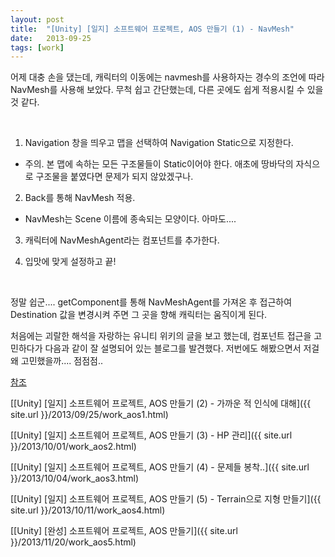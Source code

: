 ```yaml
---
layout: post
title:  "[Unity] [일지] 소프트웨어 프로젝트, AOS 만들기 (1) - NavMesh"
date:   2013-09-25
tags: [work]
---
```


  어제 대충 손을 댔는데, 캐릭터의 이동에는 navmesh를 사용하자는 경수의 조언에 따라 NavMesh를 사용해 보았다. 무척 쉽고 간단했는데, 다른 곳에도 쉽게 적용시킬 수 있을 것 같다. 

<br/>

1. Navigation 창을 띄우고 맵을 선택하여 Navigation Static으로 지정한다. 
  - 주의. 본 맵에 속하는 모든 구조물들이 Static이어야 한다. 애초에 땅바닥의 자식으로 구조물을 붙였다면 문제가 되지 않았겠구나. 

2. Back를 통해 NavMesh 적용. 
  - NavMesh는 Scene 이름에 종속되는 모양이다. 아마도.... 

3. 캐릭터에 NavMeshAgent라는 컴포넌트를 추가한다. 

4. 입맛에 맞게 설정하고 끝! 

<br/>

  정말 쉽군.... getComponent를 통해 NavMeshAgent를 가져온 후 접근하여 Destination 값을 변경시켜 주면 그 곳을 향해 캐릭터는 움직이게 된다. 

  처음에는 괴랄한 해석을 자랑하는 유니티 위키의 글을 보고 했는데, 컴포넌트 접근을 고민하다가 다음과 같이 잘 설명되어 있는 블로그를 발견했다. 저번에도 해봤으면서 저걸 왜 고민했을까.... 점점점.. 

  [참조](http://blog.naver.com/PostView.nhn?blogId=monster7575&logNo=100196237796&redirect=Dlog&widgetTypeCall=true) 



[[Unity] [일지] 소프트웨어 프로젝트, AOS 만들기 (2) - 가까운 적 인식에 대해]({{ site.url }}/2013/09/25/work_aos1.html)

[[Unity] [일지] 소프트웨어 프로젝트, AOS 만들기 (3) - HP 관리]({{ site.url }}/2013/10/01/work_aos2.html)

[[Unity] [일지] 소프트웨어 프로젝트, AOS 만들기 (4) - 문제들 봉착..]({{ site.url }}/2013/10/04/work_aos3.html)

[[Unity] [일지] 소프트웨어 프로젝트, AOS 만들기 (5) - Terrain으로 지형 만들기]({{ site.url }}/2013/10/11/work_aos4.html)

[[Unity] [완성] 소프트웨어 프로젝트, AOS 만들기]({{ site.url }}/2013/11/20/work_aos5.html)